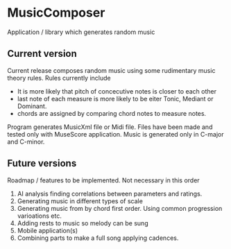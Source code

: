 # MusicComposer

Application / library which generates random music 

## Current version

Current release composes random music using some rudimentary music theory rules. Rules currently include 
-	It is more likely that pitch of concecutive notes is closer to each other
-	last note of each measure is more likely to be eiter Tonic, Mediant or Dominant. 
- chords are assigned by comparing chord notes to measure notes.

Program generates MusicXml file or Midi file. Files have been made and tested only with MuseScore application. Music is generated only in C-major and C-minor. 

## Future versions

Roadmap / features to be implemented. Not necessary in this order
1.	AI analysis finding correlations between parameters and ratings. 
2.  Generating music in different types of scale
3.  Generating music from by chord first order. Using common progression varioations etc. 
4.  Adding rests to music so melody can be sung
5.  Mobile application(s)
6.  Combining parts to make a full song applying cadences.
